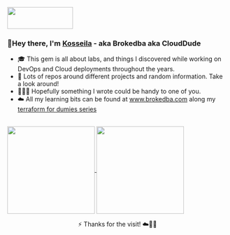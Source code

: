 <p align="justified"> <img src= "https://github.com/vimal-verma/vimal-verma/blob/v2/img/hello.gif" width="150" height="50" /> </p>
    <h3 align="justified"> 👋Hey there, I'm <a href="https://brokedba">Kosseila</a> - aka Brokedba aka CloudDude </h3>


- 🎓 This gem is all about labs, and things I discovered while working on DevOps and Cloud deployments throughout the years.
- 🔎 Lots of repos around different projects and random information. Take a look around!
- 👨🏼‍🚀 Hopefully something I wrote could be handy to one of you.
- ☁️ All my learning bits can be found at www.brokedba.com along my [terraform for dumies series](http://www.brokedba.com/2021/12/my-terraform-labs-2021-cloud-recap.html)   
<br>  
 
<a href="https://github.com/anuraghazra/github-readme-stats">
  <img height=200 align="center" src="https://github-readme-stats.vercel.app/api?username=brokedba&icons=true&include_all_commits=true&theme=default&show_icons=true&rank_icon=github" />
</a>
<a href="https://github.com/anuraghazra/convoychat">
  <img height=200 align="center" src="https://github-readme-stats.vercel.app/api/top-langs?username=brokedba&hide_progress=true&&hide=PLSQL,plpgSQL,Python&layout=compact&&card_width=320" />
</a>

 <p align=center>
⚡ Thanks for the visit! ☁️🤙💪
 </p>


<!--
**brokedba/brokedba** is a ✨ _special_ ✨ repository because its `README.md` (this file) appears on your GitHub profile.

Here are some ideas to get you started:

- 🔭 I’m currently working on ...
- 🌱 I’m currently learning ...
- 👯 I’m looking to collaborate on ...
- 🤔 I’m looking for help with ...
- 💬 Ask me about ...
- 📫 How to reach me: ...
- 😄 Pronouns: ...
- ⚡ Fun fact: ...
<img src="https://media.giphy.com/media/hvRJCLFzcasrR4ia7z/giphy.gif" width="28">
![Top Langs](https://github-readme-stats.vercel.app/api/top-langs/?username=brokedba&hide_progress=true)
![brokedba's GitHub Stats](https://github-readme-stats.vercel.app/api?username=brokedba&icons=true&include_all_commits=true&theme=default&show_icons=true&rank_icon=github)
 
-->
